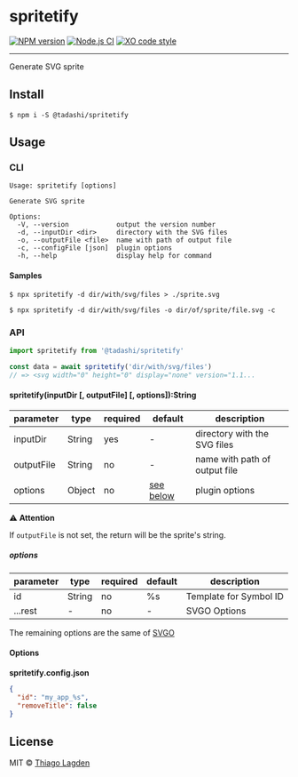# spritetify

[![NPM version][npm-img]][npm]
[![Node.js CI][ci-img]][ci]
[![XO code style][xo-img]][xo]


[npm-img]:         https://img.shields.io/npm/v/@tadashi/spritetify.svg
[npm]:             https://www.npmjs.com/package/@tadashi/spritetify
[ci-img]:          https://github.com/lagden/spritetify/workflows/Node.js%20CI/badge.svg
[ci]:              https://github.com/lagden/spritetify/actions?query=workflow%3A%22Node.js+CI%22
[xo-img]:          https://img.shields.io/badge/code_style-XO-5ed9c7.svg
[xo]:              https://github.com/sindresorhus/xo

-----

Generate SVG sprite

## Install

```
$ npm i -S @tadashi/spritetify
```


## Usage

### CLI

```
Usage: spritetify [options]

Generate SVG sprite

Options:
  -V, --version            output the version number
  -d, --inputDir <dir>     directory with the SVG files
  -o, --outputFile <file>  name with path of output file
  -c, --configFile [json]  plugin options
  -h, --help               display help for command
```

#### Samples

```
$ npx spritetify -d dir/with/svg/files > ./sprite.svg
```

```
$ npx spritetify -d dir/with/svg/files -o dir/of/sprite/file.svg -c
```


### API

```js
import spritetify from '@tadashi/spritetify'

const data = await spritetify('dir/with/svg/files')
// => <svg width="0" height="0" display="none" version="1.1...
```

#### spritetify(inputDir \[, outputFile\] \[, options\]):String

parameter      | type                 | required    | default                | description
-----------    | -------------------- | ----------- | -------------------    | ------------
inputDir       | String               | yes         | -                      | directory with the SVG files
outputFile     | String               | no          | -                      | name with path of output file
options        | Object               | no          | [see below](#options)  | plugin options


⚠️ **Attention**

If `outputFile` is not set, the return will be the sprite's string.


##### options

parameter      | type                 | required    | default                | description
-----------    | -------------------- | ----------- | -------------------    | ------------
id             | String               | no          | %s                     | Template for Symbol ID
...rest        | -                    | no          | -                      | SVGO Options


The remaining options are the same of [SVGO](https://github.com/svg/svgo#what-it-can-do)


#### Options

**spritetify.config.json**

```json
{
  "id": "my_app_%s",
  "removeTitle": false
}
```


## License

MIT © [Thiago Lagden](https://github.com/lagden)

